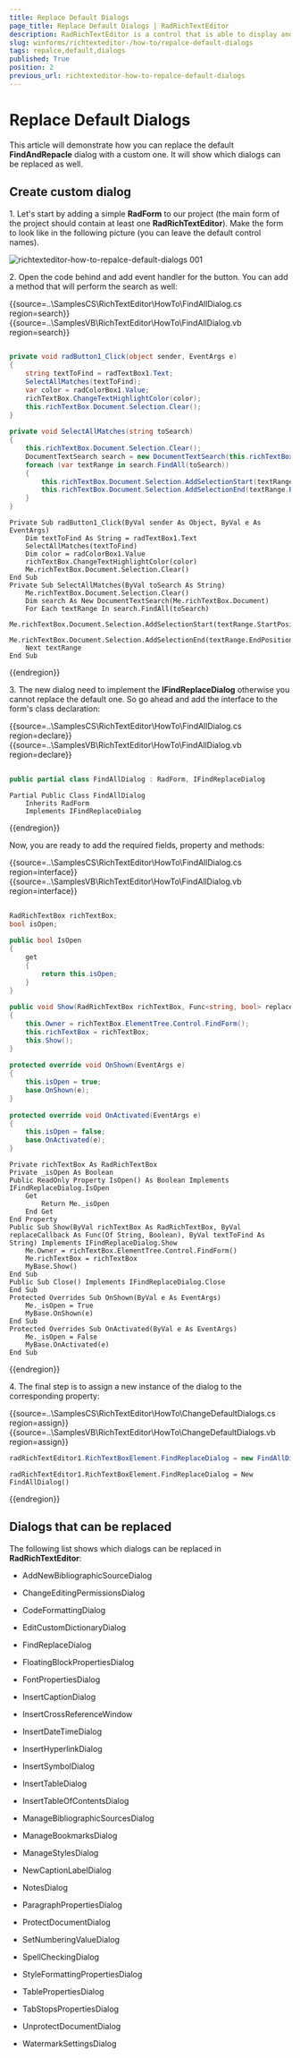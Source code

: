 ```yaml
---
title: Replace Default Dialogs
page_title: Replace Default Dialogs | RadRichTextEditor
description: RadRichTextEditor is a control that is able to display and edit rich-text content including formatted text arranged in pages, paragraphs, spans (runs), tables, etc.
slug: winforms/richtexteditor-/how-to/repalce-default-dialogs
tags: repalce,default,dialogs
published: True
position: 2
previous_url: richtexteditor-how-to-repalce-default-dialogs
---
```


# Replace Default Dialogs

This article will demonstrate how you can replace the default __FindAndRepacle__ dialog with a custom one. It will show which dialogs can be replaced as well.

## Create custom dialog

1\. Let's start by adding a simple **RadForm** to our project (the main form of the project should contain at least one **RadRichTextEditor**). Make the form to look like in the following picture (you can leave the default control names).

![richtexteditor-how-to-repalce-default-dialogs 001](images/richtexteditor-how-to-repalce-default-dialogs001.png)

2\. Open the code behind and add event handler for the button. You can add a method that will perform the search as well:

{{source=..\SamplesCS\RichTextEditor\HowTo\FindAllDialog.cs region=search}} 
{{source=..\SamplesVB\RichTextEditor\HowTo\FindAllDialog.vb region=search}} 

````C#
    
private void radButton1_Click(object sender, EventArgs e)
{
    string textToFind = radTextBox1.Text;
    SelectAllMatches(textToFind);
    var color = radColorBox1.Value;
    richTextBox.ChangeTextHighlightColor(color);
    this.richTextBox.Document.Selection.Clear();
}
    
private void SelectAllMatches(string toSearch)
{
    this.richTextBox.Document.Selection.Clear();
    DocumentTextSearch search = new DocumentTextSearch(this.richTextBox.Document);
    foreach (var textRange in search.FindAll(toSearch))
    {
        this.richTextBox.Document.Selection.AddSelectionStart(textRange.StartPosition);
        this.richTextBox.Document.Selection.AddSelectionEnd(textRange.EndPosition);
    }
}

````
````VB.NET
Private Sub radButton1_Click(ByVal sender As Object, ByVal e As EventArgs)
    Dim textToFind As String = radTextBox1.Text
    SelectAllMatches(textToFind)
    Dim color = radColorBox1.Value
    richTextBox.ChangeTextHighlightColor(color)
    Me.richTextBox.Document.Selection.Clear()
End Sub
Private Sub SelectAllMatches(ByVal toSearch As String)
    Me.richTextBox.Document.Selection.Clear()
    Dim search As New DocumentTextSearch(Me.richTextBox.Document)
    For Each textRange In search.FindAll(toSearch)
        Me.richTextBox.Document.Selection.AddSelectionStart(textRange.StartPosition)
        Me.richTextBox.Document.Selection.AddSelectionEnd(textRange.EndPosition)
    Next textRange
End Sub

````

{{endregion}} 

3\. The new dialog need to implement the __IFindReplaceDialog__ otherwise you cannot replace the default one. So go ahead and add the interface to the form's class declaration:

{{source=..\SamplesCS\RichTextEditor\HowTo\FindAllDialog.cs region=declare}} 
{{source=..\SamplesVB\RichTextEditor\HowTo\FindAllDialog.vb region=declare}} 

````C#
    
public partial class FindAllDialog : RadForm, IFindReplaceDialog

````
````VB.NET
Partial Public Class FindAllDialog
    Inherits RadForm
    Implements IFindReplaceDialog

````

{{endregion}} 

Now, you are ready to add the required fields, property and methods:

{{source=..\SamplesCS\RichTextEditor\HowTo\FindAllDialog.cs region=interface}} 
{{source=..\SamplesVB\RichTextEditor\HowTo\FindAllDialog.vb region=interface}} 

````C#
        
RadRichTextBox richTextBox;
bool isOpen;
        
public bool IsOpen
{
    get
    {
        return this.isOpen;
    }
}
    
public void Show(RadRichTextBox richTextBox, Func<string, bool> replaceCallback, string textToFind)
{
    this.Owner = richTextBox.ElementTree.Control.FindForm();
    this.richTextBox = richTextBox;
    this.Show();
}
        
protected override void OnShown(EventArgs e)
{
    this.isOpen = true;
    base.OnShown(e);
}
        
protected override void OnActivated(EventArgs e)
{
    this.isOpen = false;
    base.OnActivated(e);
}

````
````VB.NET
Private richTextBox As RadRichTextBox
Private _isOpen As Boolean
Public ReadOnly Property IsOpen() As Boolean Implements IFindReplaceDialog.IsOpen
    Get
        Return Me._isOpen
    End Get
End Property
Public Sub Show(ByVal richTextBox As RadRichTextBox, ByVal replaceCallback As Func(Of String, Boolean), ByVal textToFind As String) Implements IFindReplaceDialog.Show
    Me.Owner = richTextBox.ElementTree.Control.FindForm()
    Me.richTextBox = richTextBox
    MyBase.Show()
End Sub
Public Sub Close() Implements IFindReplaceDialog.Close
End Sub
Protected Overrides Sub OnShown(ByVal e As EventArgs)
    Me._isOpen = True
    MyBase.OnShown(e)
End Sub
Protected Overrides Sub OnActivated(ByVal e As EventArgs)
    Me._isOpen = False
    MyBase.OnActivated(e)
End Sub

````

{{endregion}} 

4\. The final step is to assign a new instance of the dialog to the corresponding property:

{{source=..\SamplesCS\RichTextEditor\HowTo\ChangeDefaultDialogs.cs region=assign}} 
{{source=..\SamplesVB\RichTextEditor\HowTo\ChangeDefaultDialogs.vb region=assign}} 

````C#
radRichTextEditor1.RichTextBoxElement.FindReplaceDialog = new FindAllDialog();

````
````VB.NET
radRichTextEditor1.RichTextBoxElement.FindReplaceDialog = New FindAllDialog()

````

{{endregion}} 

## Dialogs that can be replaced

The following list shows which dialogs can be replaced in **RadRichTextEditor**:
        
* AddNewBibliographicSourceDialog

* ChangeEditingPermissionsDialog

* CodeFormattingDialog

* EditCustomDictionaryDialog

* FindReplaceDialog

* FloatingBlockPropertiesDialog

* FontPropertiesDialog

* InsertCaptionDialog

* InsertCrossReferenceWindow

* InsertDateTimeDialog

* InsertHyperlinkDialog

* InsertSymbolDialog

* InsertTableDialog

* InsertTableOfContentsDialog

* ManageBibliographicSourcesDialog

* ManageBookmarksDialog

* ManageStylesDialog

* NewCaptionLabelDialog

* NotesDialog

* ParagraphPropertiesDialog

* ProtectDocumentDialog

* SetNumberingValueDialog

* SpellCheckingDialog

* StyleFormattingPropertiesDialog

* TablePropertiesDialog

* TabStopsPropertiesDialog

* UnprotectDocumentDialog

* WatermarkSettingsDialog
